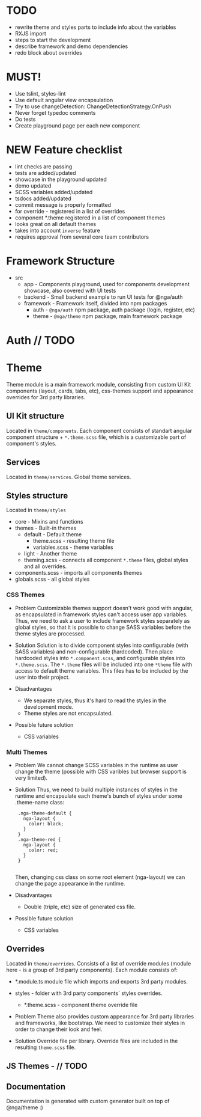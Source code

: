 # TODO
 - rewrite theme and styles parts to include info about the variables
 - RXJS import
 - steps to start the development
 - describe framework and demo dependencies
 - redo block about overrides
 
# MUST!
- Use tslint, styles-lint
- Use default angular view encapsulation
- Try to use changeDetection: ChangeDetectionStrategy.OnPush
- Never forget typedoc comments
- Do tests
- Create playground page per each new component

# NEW Feature checklist
- lint checks are passing
- tests are added/updated
- showcase in the playground updated
- demo updated
- SCSS variables added/updated
- tsdocs added/updated
- commit message is properly formatted
- for override - registered in a list of overrides
- component *.theme registered in a list of component themes
- looks great on all default themes
- takes into account `inverse` feature
- requires approval from several core team contributors


# Framework Structure

- src
    - app - Components playground, used for components development showcase, also covered with UI tests
    - backend - Small backend example to run UI tests for @nga/auth 
    - framework - Framework itself, divided into npm packages
        - auth - `@nga/auth` npm package, auth package (login, register, etc)
        - theme - `@nga/theme` npm package, main framework package
      
      
# Auth // TODO      

# Theme
Theme module is a main framework module, consisting from custom UI Kit components (layout, cards, tabs, etc), css-themes support and appearance overrides for 3rd party libraries.

## UI Kit structure 

Located in `theme/components`.
Each component consists of standart angular component structure + `*.theme.scss` file, which is a customizable part of component's styles.

## Services

Located in `theme/services`.
Global theme services. 

## Styles structure

Located in `theme/styles`

- core - Mixins and functions
- themes - Built-in themes
    - default - Default theme
        - theme.scss - resulting theme file
        - variables.scss - theme variables
    - light - Another theme
    - theming.scss - connects all component `*.theme` files, global styles and all overrides.
- components.scss - imports all components themes
- globals.scss - all global styles   

### CSS Themes

- Problem
  Customizable themes support doesn't work good with angular, as encapsulated in framework styles can't access user app variables.
  Thus, we need to ask a user to include framework styles separately as global styles, so that it is possible to change SASS variables before the theme styles are processed.
  
- Solution
  Solution is to divide component styles into configurable (with SASS variables) and non-configurable (hardcoded).
  Then place hardcoded styles into `*.component.scss`, and configurable styles into `*.theme.scss`.
  The `*.theme` files will be included into one `*theme` file with access to default theme variables. This files has to be included by the user into their project.
  
- Disadvantages
    - We separate styles, thus it's hard to read the styles in the development mode.
    - Theme styles are not encapsulated.
  
- Possible future solution
    - CSS variables
  
  
### Multi Themes

- Problem
  We cannot change SCSS variables in the runtime as user change the theme (possible with CSS varibles but browser support is very limited). 
  
- Solution
  Thus, we need to build multiple instances of styles in the runtime and encapsulate each theme's bunch of styles under some .theme-name class:
   ```
    .nga-theme-default {
      nga-layout {
        color: black;
      }
    }
    .nga-theme-red {
      nga-layout {
        color: red;
      }
    }
    
   ```
  Then, changing css class on some root element (nga-layout) we can change the page appearance in the runtime.

- Disadvantages
  - Double (triple, etc) size of generated css file. 

- Possible future solution
  - CSS variables

## Overrides

Located in `theme/overrides`.
Consists of a list of override modules (module here - is a group of 3rd party components).
Each module consists of:

 - *.module.ts module file which imports and exports 3rd party modules.
 - styles - folder with 3rd party components` styles overrides.
    - *.theme.scss - component theme override file


- Problem
  Theme also provides custom appearance for 3rd party libraries and frameworks, like bootstrap. We need to customize their styles in order to change their look and feel.
  
- Solution
  Override file per library. Override files are included in the resulting `theme.scss` file.
      
## JS Themes - // TODO


## Documentation
Documentation is generated with custom generator built on top of @nga/theme :)

